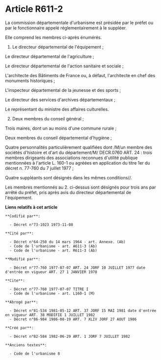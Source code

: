 # Article R611-2

La commission départementale d'urbanisme est présidée par le préfet ou par le fonctionnaire appelé réglementairement à le
suppléer.

Elle comprend les membres ci-après énumérés.

1. Le directeur départemental de l'équipement ;

Le directeur départemental de l'agriculture ;

Le directeur départemental de l'action sanitaire et sociale ;

L'architecte des Bâtiments de France ou, à défaut, l'architecte en chef des monuments historiques ;

L'inspecteur départemental de la jeunesse et des sports ;

Le directeur des services d'archives départementaux ;

Le représentant du ministre des affaires culturelles.

2. Deux membres du conseil général ;

Trois maires, dont un au moins d'une commune rurale ;

Deux membres du conseil départemental d'hygiène ;

Quatre personnalités particulièrement qualifiées dont /M/un membre des sociétés d'histoire et d'art du département/M/
DECR.0760 ART. 24 : trois membres dirigeants des associations reconnues d'utilité publique mentionnées à l'article L. 160-1
ou agréées en application du titre 1er du décret n. 77-760 du 7 juillet 1977 ;

Quatre suppléants sont désignés dans les mêmes conditions//.

Les membres mentionnés au 2. ci-dessus sont désignés pour trois ans par arrêté du préfet, pris après avis du directeur
départemental de l'équipement.

**Liens relatifs à cet article**

	**Codifié par**:

	  - Décret n°73-1023 1973-11-08

	**Cité par**:

	  - Décret n°64-250 du 14 mars 1964 - art. Annexe. (Ab)
	  - Code de l'urbanisme - art. A611-3 (Ab)
	  - Code de l'urbanisme - art. R611-3 (Ab)

	**Modifié par**:

	  - Décret n°77-760 1977-07-07 ART. 24 JORF 10 JUILLET 1977 date d'entrée en vigueur ART. 27 1 JANVIER 1978

	**Cite**:

	  - Décret n°77-760 1977-07-07 TITRE I
	  - Code de l'urbanisme - art. L160-1 (M)

	**Abrogé par**:

	  - Décret n°81-534 1981-05-12 ART. 37 JORF 15 MAI 1981 date d'entrée en vigueur ART. 38 MODIFIE 1 JUILLET 1982
	  - Décret n°86-984 1986-08-19 ART. 7 XLIV JORF 27 AOUT 1986

	**Créé par**:

	  - Décret n°82-584 1982-06-29 ART. 1 JORF 7 JUILLET 1982

	**Anciens textes**:

	  - Code de l'urbanisme 8
